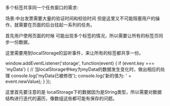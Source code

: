 


多个标签共享同一个任务窗口的需求:

场景:中台发票需要大量的验证时间和校验时间 但是这里又不可能阻塞用户的操作，就需要在页面的后台挂起一系列的任务。

首先用户使用页面的时候 可能出现多个标签的情况，所以需要让所有的标签页同步一份数据，

这里需要用到localStorage的监听事件，来让所有的标签都共享一份。

window.addEventListener('storage', function(event) {
    if (event.key === 'myData') {
        // 当localStorage中key为myData的数据发生变化时，做出相应的处理
        console.log('myData已被修改');
        console.log('新的值为: ' + event.newValue);
    }
});

这里首先要注意的是 localStorage下的数据因为是String类型，所以需要对数据结构进行迭代的遍历，像数组这些都可能有保存的问题。

